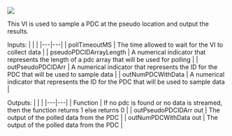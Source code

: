 ﻿![](https://lh6.googleusercontent.com/u7RayDKR44B0Tfh0pCdBdj9g9Sh-zATGohRJZ9wIP0lH5fr47BxTUuLHnxXtCO8moEQbeaHmqSXJKpOyHTy9q4pt8sr5oAFKV896xKdZoV49JrPKOVA13-iVcEgvxYJ4HE-0bnyi)

This VI is used to sample a PDC at the pseudo location and output the results.

Inputs: 
|  |  |
|---|---|
| pollTimeoutMS | The time allowed to wait for the VI to collect data  |
| pseudoPDCIDArrayLength | A numerical indicator that represents  the length of a pdc array that will be used for polling |
| outPseudoPDCIDArr | A numerical indicator that represents the ID for the PDC that will be used to sample data  |
| outNumPDCWithData | A numerical indicator that represents the ID for the PDC that will be used to sample data  |

Outputs:
| | |
|---|---|
| Function | If no pdc is found or no data is streamed, then the function returns 1 else returns 0 |
| outPseudoPDCIDArr out | The output of the polled data from the PDC |
| outNumPDCWithData out | The output of the polled data from the PDC |
